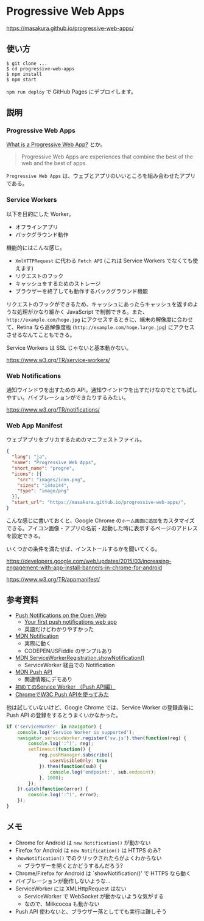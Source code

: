 # Progressive Web Apps

https://masakura.github.io/progressive-web-apps/

## 使い方

```
$ git clone ...
$ cd progressive-web-apps
$ npm install
$ npm start
```

`npm run deploy` で GitHub Pages にデプロイします。


## 説明
### Progressive Web Apps
[What is a Progressive Web App?](https://developers.google.com/web/progressive-web-apps#learnmore) とか。

> Progressive Web Apps are experiences that combine the best of the web and the best of apps.

`Progressive Web Apps` は、ウェブとアプリのいいところを組み合わせたアプリである。


### Service Workers
以下を目的にした Worker。

* オフラインアプリ
* バックグラウンド動作

機能的にはこんな感じ。

* `XmlHTTPRequest` に代わる `Fetch API` (これは Service Workers でなくても使えます)
* リクエストのフック
* キャッシュをするためのストレージ
* ブラウザーを終了しても動作するバックグラウンド機能

リクエストのフックができるため、キャッシュにあったらキャッシュを返すのような処理がかなり細かく JavaScript で制御できる。また、`http://example.com/hoge.jpg` にアクセスするときに、端末の解像度に合わせて、Retina なら高解像度版 (`http://example.com/hoge.large.jpg`) にアクセスさせるなんてこともできる。

Service Workers は SSL じゃないと基本動かない。

https://www.w3.org/TR/service-workers/


### Web Notifications
通知ウインドウを出すための API。通知ウインドウを出すだけなのでとても試しやすい。バイブレーションができたりするみたい。

https://www.w3.org/TR/notifications/


### Web App Manifest
ウェブアプリをプリカするためのマニフェストファイル。

```json
{
  "lang": "ja",
  "name": "Progressive Web Apps",
  "short_name": "progre",
  "icons": [{
    "src": "images/icon.png",
    "sizes": "144x144",
    "type": "image/png"
  }],
  "start_url": "https://masakura.github.io/progressive-web-apps/",
}
```

こんな感じに書いておくと、Google Chrome の`ホーム画面に追加`をカスタマイズできる。アイコン画像・アプリの名前・起動した時に表示するページのアドレスを設定できる。

いくつかの条件を満たせば、インストールするかを聞いてくる。

https://developers.google.com/web/updates/2015/03/increasing-engagement-with-app-install-banners-in-chrome-for-android

https://www.w3.org/TR/appmanifest/


## 参考資料
* [Push Notifications on the Open Web](https://developers.google.com/web/updates/2015/03/push-notifications-on-the-open-web)
  - [Your first push notifications web app](https://developers.google.com/web/fundamentals/getting-started/push-notifications/?hl=en)
  - 英語だけどわかりやすかった
* [MDN Notification](https://developer.mozilla.org/ja/docs/Web/API/notification)
  - 実際に動く
  - CODEPEN/JSFiddle のサンプルあり
* [MDN ServiceWorkerRegistration.showNotification()](https://developer.mozilla.org/ja/docs/Web/API/ServiceWorkerRegistration/showNotification)
  - ServiceWorker 経由での Notification
* [MDN Push API](https://developer.mozilla.org/ja/docs/Web/API/Push_API)
  - 関連情報にデモあり
* [初めてのService Worker （Push API編）](http://qiita.com/k-taro/items/26dc55281d414babd495)
* [ChromeでW3C Push APIを使ってみた](http://qiita.com/tomoyukilabs/items/8fffb4280c1914b6aa3d)

他は試していないけど、Google Chrome では、Service Worker の登録直後に Push API の登録をするとうまくいかなかった。

```javascript
if ('serviceWorker' in navigator) {
    console.log('Service Worker is supported');
    navigator.serviceWorker.register('sw.js').then(function(reg) {
        console.log(':^)', reg);
        setTimeout(function() {
            reg.pushManager.subscribe({
                userVisibleOnly: true
            }).then(function(sub) {
                console.log('endpoint:', sub.endpoint);
            }, 1000);
        });
    }).catch(function(error) {
        console.log(':^(', error);
    });
}
```


## メモ
* Chrome for Android は `new Notification()` が動かない
* Firefox for Android は `new Notification()` は HTTPS のみ?
* `showNotification()` でのクリックされたらがよくわからない
  - ブラウザーを開くとかどうするんだろう?
* Chrome/Firefox for Android は `showNotification()' で HTTPS なら動く
* バイブレーションが動作しないような...
* ServiceWorker には XMLHttpRequest はない
  - ServiceWorker で WebSocket が動かないような気がする
  - なので、Milkcocoa も動かない
* Push API 使わないと、ブラウザー落としてても実行は難しそう
